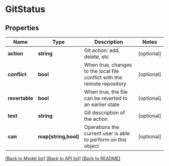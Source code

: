 # GitStatus

## Properties
Name | Type | Description | Notes
------------ | ------------- | ------------- | -------------
**action** | **string** | Git action: add, delete, etc | [optional] 
**conflict** | **bool** | When true, changes to the local file conflict with the remote repository | [optional] 
**revertable** | **bool** | When true, the file can be reverted to an earlier state | [optional] 
**text** | **string** | Git description of the action | [optional] 
**can** | **map[string,bool]** | Operations the current user is able to perform on this object | [optional] 

[[Back to Model list]](../README.md#documentation-for-models) [[Back to API list]](../README.md#documentation-for-api-endpoints) [[Back to README]](../README.md)


